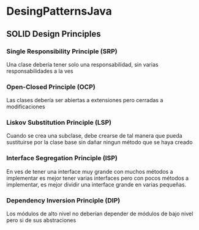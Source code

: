 # DesingPatternsJava

## SOLID Design Principles

### Single Responsibility Principle (SRP)

Una clase debería tener solo una responsabilidad, sin varias responsabilidades a la ves

### Open-Closed Principle (OCP)

Las clases debería ser abiertas a extensiones pero cerradas a modificaciones 

### Liskov Substitution Principle (LSP)

Cuando se crea una subclase, debe crearse de tal manera que pueda sustituirse por la clase base sin dañar ningun método que se haya creado 

### Interface Segregation Principle (ISP)

En ves de tener una interface muy grande con muchos métodos a implementar es mejor tener varias interfaces pero con pocos métodos a implementar, es mejor dividir una interface grande en varias pequeñas.

### Dependency Inversion Principle (DIP)

Los módulos de alto nivel no deberían depender de módulos de bajo nivel pero si de sus abstraciones 
